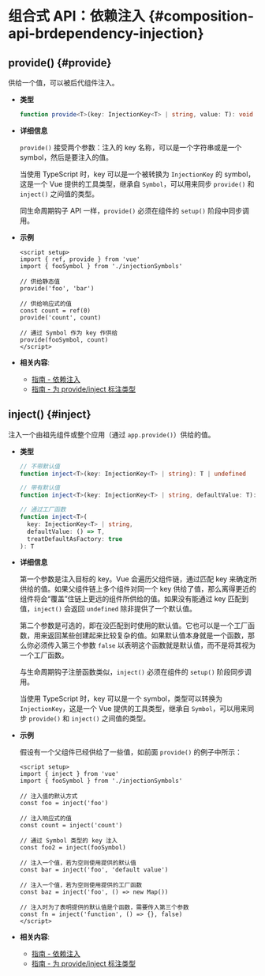# 组合式 API：依赖注入 {#composition-api-brdependency-injection}

## provide() {#provide}

供给一个值，可以被后代组件注入。

- **类型**

  ```ts
  function provide<T>(key: InjectionKey<T> | string, value: T): void
  ```

- **详细信息**

  `provide()` 接受两个参数：注入的 key 名称，可以是一个字符串或是一个 symbol，然后是要注入的值。

  当使用 TypeScript 时，key 可以是一个被转换为 `InjectionKey` 的 symbol，这是一个 Vue 提供的工具类型，继承自 `Symbol`，可以用来同步 `provide()` 和 `inject()` 之间值的类型。

  同生命周期钩子 API 一样，`provide()` 必须在组件的 `setup()` 阶段中同步调用。

- **示例**

  ```vue
  <script setup>
  import { ref, provide } from 'vue'
  import { fooSymbol } from './injectionSymbols'

  // 供给静态值
  provide('foo', 'bar')

  // 供给响应式的值
  const count = ref(0)
  provide('count', count)

  // 通过 Symbol 作为 key 作供给
  provide(fooSymbol, count)
  </script>
  ```

- **相关内容**:
  - [指南 - 依赖注入](/guide/components/provide-inject.html)
  - [指南 - 为 provide/inject 标注类型](/guide/typescript/composition-api.html#typing-provide-inject)

## inject()  {#inject}

注入一个由祖先组件或整个应用（通过 `app.provide()`）供给的值。

- **类型**

  ```ts
  // 不带默认值
  function inject<T>(key: InjectionKey<T> | string): T | undefined

  // 带有默认值
  function inject<T>(key: InjectionKey<T> | string, defaultValue: T): T

  // 通过工厂函数
  function inject<T>(
    key: InjectionKey<T> | string,
    defaultValue: () => T,
    treatDefaultAsFactory: true
  ): T
  ```

- **详细信息**

  第一个参数是注入目标的 key。Vue 会遍历父组件链，通过匹配 key 来确定所供给的值。如果父组件链上多个组件对同一个 key 供给了值，那么离得更近的组件将会“覆盖”住链上更远的组件所供给的值。如果没有能通过 key 匹配到值，`inject()` 会返回 `undefined` 除非提供了一个默认值。

  第二个参数是可选的，即在没匹配到时使用的默认值。它也可以是一个工厂函数，用来返回某些创建起来比较复杂的值。如果默认值本身就是一个函数，那么你必须传入第三个参数 `false` 以表明这个函数就是默认值，而不是将其视为一个工厂函数。

  与生命周期钩子注册函数类似，`inject()` 必须在组件的 `setup()` 阶段同步调用。

  当使用 TypeScript 时，key 可以是一个 symbol，类型可以转换为 `InjectionKey`，这是一个 Vue 提供的工具类型，继承自 `Symbol`，可以用来同步 `provide()` 和 `inject()` 之间值的类型。

- **示例**

  假设有一个父组件已经供给了一些值，如前面 `provide()` 的例子中所示：

  ```vue
  <script setup>
  import { inject } from 'vue'
  import { fooSymbol } from './injectionSymbols'

  // 注入值的默认方式
  const foo = inject('foo')

  // 注入响应式的值
  const count = inject('count')

  // 通过 Symbol 类型的 key 注入
  const foo2 = inject(fooSymbol)

  // 注入一个值，若为空则使用提供的默认值
  const bar = inject('foo', 'default value')

  // 注入一个值，若为空则使用提供的工厂函数
  const baz = inject('foo', () => new Map())

  // 注入时为了表明提供的默认值是个函数，需要传入第三个参数
  const fn = inject('function', () => {}, false)
  </script>
  ```

- **相关内容**:
  - [指南 - 依赖注入](/guide/components/provide-inject.html)
  - [指南 - 为 provide/inject 标注类型](/guide/typescript/composition-api.html#typing-provide-inject)
